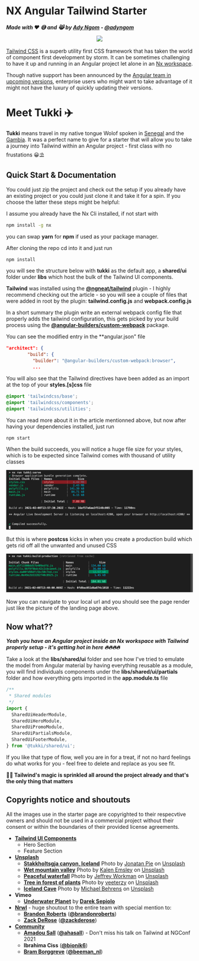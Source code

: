 # NX Angular Tailwind Starter
***Made with ❤️ 😅 and 😹 by [Ady Ngom](https://adyngom.com) - [@adyngom](https://twitter.com/adyngom)***
<p align="center"><img src="https://raw.githubusercontent.com/adyngom/nx-angular-tailwind-starter/readme-media/images/nx-angular-tailwind-starter.jpg"></p>

[Tailwind CSS](https://tailwindcss.com/) is a superb utility first CSS framework that has taken the world of component first development by storm. It can be sometimes challenging to have it up and running in an Angular project let alone in an [Nx workspace](https://nx.dev).

Though native support has been announced by the [Angular team in upcoming versions](https://github.com/angular/angular-cli/commit/73b409881f71a8235769a345356dcde3c568d0c3), enterprise users who might want to take advantage of it might not have the luxury of quickly updating their versions.

# Meet Tukki ✈️

**Tukki** means travel in my native tongue Wolof spoken in [Senegal](https://www.cnn.com/travel/article/senegal-travel-parts-unknown/index.html) and the [Gambia](https://www.lonelyplanet.com/the-gambia). It was a perfect name to give for a starter that will allow you to take a journey into Tailwind within an Angular project - first class with no frustations 😀⛱️

## Quick Start & Documentation

You could just zip the project and check out the setup if you already have an existing project or you could just clone it and take it for a spin. If you choose the latter these steps might be helpful:

I assume you already have the Nx Cli installed, if not start with

```bash
npm install -g nx
```

you can swap **yarn** for **npm** if used as your package manager.

After cloning the repo cd into it and just run

```bash
npm install
```

you will see the structure below with **tukki** as the default app, a **shared/ui** folder under **libs** which host the bulk of the Tailwind UI components.

**Tailwind** was installed using the [**@ngneat/tailwind**](https://github.com/ngneat/tailwind) plugin - I highly recommend checking out the article - so you will see a couple of files that were added in root by the plugin: **tailwind.config.js** and **webpack.config.js**

In a short summary the plugin write an external webpack config file that properly adds the tailwind configuration, this gets picked by your build process using the [**@angular-builders/custom-webpack**](https://www.npmjs.com/package/@angular-builders/custom-webpack) package.

You can see the modified entry in the \*\*angular.json" file

```json
"architect": {
        "build": {
          "builder": "@angular-builders/custom-webpack:browser",
          ...
```
You will also see that the Tailwind directives have been added as an import at the top of your **styles.[s]css** file
```css
@import 'tailwindcss/base';
@import 'tailwindcss/components';
@import 'tailwindcss/utilities';
```

You can read more about it in the article mentionned above, but now after having your dependencies installed, just run

```bash
npm start
```

When the build succeeds, you will notice a huge file size for your styles, which is to be expected since Tailwind comes with thousand of utility classes

<p align="center"><img src="https://raw.githubusercontent.com/adyngom/nx-angular-tailwind-starter/readme-media/images/styles-heavy-dev-build"></p>

But this is where **postcss** kicks in when you create a production build which gets rid off all the unwanted and unused CSS

<p align="center"><img src="https://raw.githubusercontent.com/adyngom/nx-angular-tailwind-starter/readme-media/images/styles-light-prod-build"></p>

Now you can navigate to your local url and you should see the page render just like the picture of the landing page above.

## Now what??

***Yeah you have an Angular project inside an Nx workspace with Tailwind properly setup - it's getting hot in here 🔥🔥🔥🔥***

Take a look at the **libs/shared/ui** folder and see how I've tried to emulate the model from Angular material by having everything reusable as a module, you will find individuals components under the **libs/shared/ui/partials** folder and how everything gets imported in the **app.module.ts** file

```javascript
/**
 * Shared modules
 */
import {
  SharedUiHeaderModule,
  SharedUiHeroModule,
  SharedUiPromoModule,
  SharedUiPartialsModule,
  SharedUiFooterModule,
} from '@tukki/shared/ui';
```

If you like that type of flow, well you are in for a treat, if not no hard feelings do what works for you - feel free to delete and replace as you see fit.

**🧙🏾 Tailwind's magic is sprinkled all around the project already and that's the only thing that matters**

## Copyrights notice and shoutouts

All the images use in the starter page are copyrighted to their respecvtive owners and should not be used in a commercial project without their consent or within the boundaries of their provided license agreements.

- [**Tailwind UI Components**](https://tailwindui.com/preview)
  - Hero Section
  - Feature Section
- [**Unsplash**](https://unsplash.com/)
  - [**Stakkholtsgja canyon, Iceland**](https://unsplash.com/photos/3l3RwQdHRHg) <span>Photo by <a href="https://unsplash.com/@r3dmax?utm_source=unsplash&amp;utm_medium=referral&amp;utm_content=creditCopyText">Jonatan Pie</a> on <a href="https://unsplash.com/s/photos/northern-lights?utm_source=unsplash&amp;utm_medium=referral&amp;utm_content=creditCopyText">Unsplash</a></span>
  - [**Wet mountain valley**](https://unsplash.com/photos/Bkci_8qcdvQ) <span>Photo by <a href="https://unsplash.com/@kalenemsley?utm_source=unsplash&amp;utm_medium=referral&amp;utm_content=creditCopyText">Kalen Emsley</a> on <a href="https://unsplash.com/s/photos/mountain?utm_source=unsplash&amp;utm_medium=referral&amp;utm_content=creditCopyText">Unsplash</a></span>
  - [**Peaceful waterfall**](https://unsplash.com/photos/YvkH8R1zoQM) <span>Photo by <a href="https://unsplash.com/@jeffreyp?utm_source=unsplash&amp;utm_medium=referral&amp;utm_content=creditCopyText">Jeffrey  Workman</a> on <a href="https://unsplash.com/s/photos/river?utm_source=unsplash&amp;utm_medium=referral&amp;utm_content=creditCopyText">Unsplash</a></span>
  - [**Tree in forest of plants**](https://unsplash.com/photos/sMQiL_2v4vs) <span>Photo by <a href="https://unsplash.com/@veeterzy?utm_source=unsplash&amp;utm_medium=referral&amp;utm_content=creditCopyText">veeterzy</a> on <a href="https://unsplash.com/s/photos/forest?utm_source=unsplash&amp;utm_medium=referral&amp;utm_content=creditCopyText">Unsplash</a></span>
  - [**Iceland Cave**](https://unsplash.com/photos/CZABLi1Lbk4) <span>Photo by <a href="https://unsplash.com/@mfbehrens99?utm_source=unsplash&amp;utm_medium=referral&amp;utm_content=creditCopyText">Michael Behrens</a> on <a href="https://unsplash.com/s/photos/cave?utm_source=unsplash&amp;utm_medium=referral&amp;utm_content=creditCopyText">Unsplash</a></span>
- **Vimeo**
  - [**Underwater Planet**](https://vimeo.com/196769464) by [**Darek Sepiolo**](https://vimeo.com/user827458)
- [**Nrwl**](https://nrwl.io) - huge shoutout to the entire team with special mention to:
  - [**Brandon Roberts**](https://brandonroberts.dev/about/) ([**@brandonroberts**](https://twitter.com/brandontroberts))
  - [**Zack DeRose**](https://t.co/lLJOZbAZWY?amp=1) ([**@zackderose**](https://twitter.com/zackderose))
- [**Community**](https://expressjs.com)
  - [**Amadou Sall**](https://www.amadousall.com/) ([**@ahasall**](https://twitter.com/ahasall)) - Don't miss his talk on Tailwind at NGConf 2021
  - **Ibrahima Ciss** ([**@bionik6**](https://twitter.com/bionik6))
  - [**Bram Borggreve**](https://beesoftlabs.dev/es/inicio) ([**@beeman_nl**](https://twitter.com/beeman_nl))